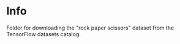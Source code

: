 # Info

Folder for downloading the "rock paper scissors" dataset from the TensorFlow datasets catalog.